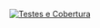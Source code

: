 

[![Testes e Cobertura](https://github.com/DeckerDe/impacta-aula/actions/workflows/entrega.yaml/badge.svg?branch=feat%2FghaPipeline)](https://github.com/DeckerDe/impacta-aula/actions/workflows/entrega.yaml)
